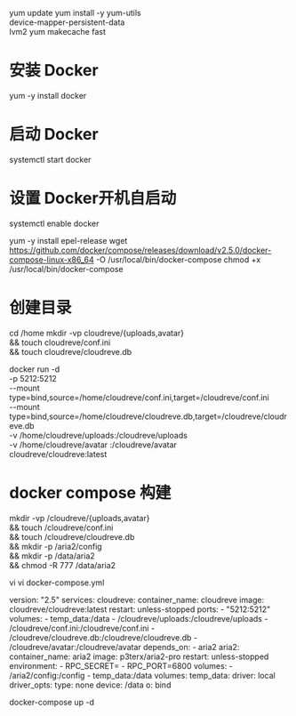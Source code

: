 yum update
yum install -y yum-utils \
           device-mapper-persistent-data \
           lvm2
         yum makecache fast
# 安装 Docker
yum -y install docker
# 启动 Docker
systemctl start docker
# 设置 Docker开机自启动
systemctl enable docker

yum -y install epel-release
wget https://github.com/docker/compose/releases/download/v2.5.0/docker-compose-linux-x86_64 -O /usr/local/bin/docker-compose
chmod +x /usr/local/bin/docker-compose

# 创建目录
cd /home
mkdir -vp cloudreve/{uploads,avatar} \
&& touch cloudreve/conf.ini \
&& touch cloudreve/cloudreve.db

docker run -d \
-p 5212:5212 \
--mount type=bind,source=/home/cloudreve/conf.ini,target=/cloudreve/conf.ini \
--mount type=bind,source=/home/cloudreve/cloudreve.db,target=/cloudreve/cloudreve.db \
-v /home/cloudreve/uploads:/cloudreve/uploads \
-v /home/cloudreve/avatar :/cloudreve/avatar \
cloudreve/cloudreve:latest

# docker compose 构建
mkdir -vp /cloudreve/{uploads,avatar} \
&& touch /cloudreve/conf.ini \
&& touch /cloudreve/cloudreve.db \
&& mkdir -p /aria2/config \
&& mkdir -p /data/aria2 \
&& chmod -R 777 /data/aria2

vi vi docker-compose.yml

version: "2.5"
services:
  cloudreve:
    container_name: cloudreve
    image: cloudreve/cloudreve:latest
    restart: unless-stopped
    ports:
      - "5212:5212"
    volumes:
      - temp_data:/data
      - /cloudreve/uploads:/cloudreve/uploads
      - /cloudreve/conf.ini:/cloudreve/conf.ini
      - /cloudreve/cloudreve.db:/cloudreve/cloudreve.db
      - /cloudreve/avatar:/cloudreve/avatar
    depends_on:
      - aria2
  aria2:
    container_name: aria2
    image: p3terx/aria2-pro
    restart: unless-stopped
    environment:
      - RPC_SECRET=
      - RPC_PORT=6800
    volumes:
      - /aria2/config:/config
      - temp_data:/data
volumes:
  temp_data:
    driver: local
    driver_opts:
      type: none
      device: /data
      o: bind
      
  docker-compose up -d
